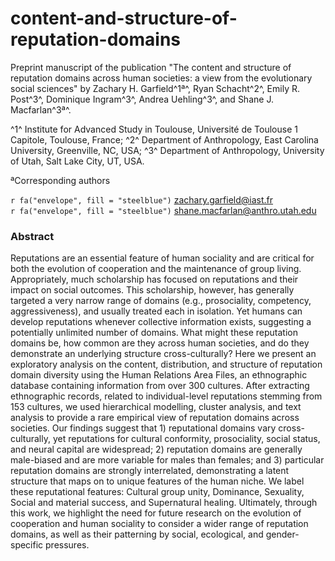 # content-and-structure-of-reputation-domains

Preprint manuscript of the publication "The content and structure of reputation domains across human societies: a view from the evolutionary social sciences" by Zachary H. Garfield^1ª^, Ryan Schacht^2^, Emily R. Post^3^, Dominique Ingram^3^, Andrea Uehling^3^, and Shane J. Macfarlan^3ª^.

^1^ Institute for Advanced Study in Toulouse, Université de Toulouse 1 Capitole, Toulouse, France; ^2^ Department of Anthropology, East Carolina University, Greenville, NC, USA; ^3^ Department of Anthropology, University of Utah, Salt Lake City, UT, USA.

ªCorresponding authors

`r fa("envelope", fill = "steelblue")` zachary.garfield@iast.fr  
`r fa("envelope", fill = "steelblue")` shane.macfarlan@anthro.utah.edu

### Abstract

Reputations are an essential feature of human sociality and are critical for both the evolution of cooperation and the maintenance of group living. Appropriately, much scholarship has focused on reputations and their impact on social outcomes. This scholarship, however, has generally targeted a very narrow range of domains (e.g., prosociality, competency, aggressiveness), and usually treated each in isolation. Yet humans can develop reputations whenever collective information exists, suggesting a potentially unlimited number of domains. What might these reputation domains be, how common are they across human societies, and do they demonstrate an underlying structure cross-culturally? Here we present an exploratory analysis on the content, distribution, and structure of reputation domain diversity using the Human Relations Area Files, an ethnographic database containing information from over 300 cultures. After extracting ethnographic records, related to individual-level reputations stemming from 153 cultures, we used hierarchical modelling, cluster analysis, and text analysis to provide a rare empirical view of reputation domains across societies. Our findings suggest that 1) reputational domains vary cross-culturally, yet reputations for cultural conformity, prosociality, social status, and neural capital are widespread; 2) reputation domains are generally male-biased and are more variable for males than females; and 3) particular reputation domains are strongly interrelated, demonstrating a latent structure that maps on to unique features of the human niche. We label these reputational features: Cultural group unity, Dominance, Sexuality, Social and material success, and Supernatural healing. Ultimately, through this work, we highlight the need for future research on the evolution of cooperation and human sociality to consider a wider range of reputation domains, as well as their patterning by social, ecological, and gender-specific pressures.